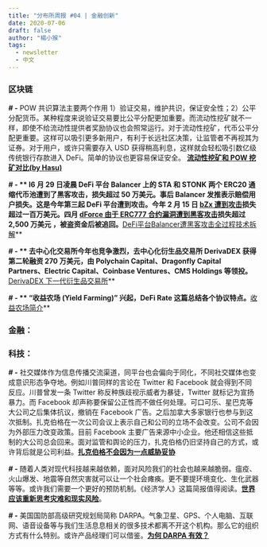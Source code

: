```yaml
---
title: "分布所周报 #04 | 金融创新"
date: 2020-07-06
draft: false
author: "楊小猴"
tags:
  - newsletter
  - 中文
---
```




### 区块链

**_# -_** POW 共识算法主要两个作用 1）验证交易，维护共识，保证安全性；2）公平分配货币。某种程度来说验证交易要比公平分配更加重要。而流动性挖矿就不一样，即使不给流动性提供者奖励协议也会照常运行。对于流动性挖矿，代币公平分配更重要。这样可以吸引更多新用户，有利于长远社区决策，让监管者不再视其为证券。对于用户，或许只需要存入 USD 获得稍高利息，这样就会轻松吸引数亿级传统银行存款进入 DeFi。简单的协议也更容易保证安全。 **[流动性挖矿和 POW 挖矿对比(by Hasu)](https://insights.deribit.com/market-research/comparing-liquidity-mining-and-proof-of-work/)** 



**_# -_ ** l6 月 29 日凌晨 DeFi 平台 Balancer 上的 STA 和 STONK 两个 ERC20 通缩代币池遭到了黑客攻击，损失超过 50 万美元。事后 Balancer 发推表示赔偿用户损失。这是今年第三起 DeFi 平台遭到攻击。今年 2 月 15 日 [bZx 遭到攻击](https://mp.weixin.qq.com/s/bfxbHRebNwh5mIHPZ9ABtw)损失超过一百万美元。四月 [dForce 由于 ERC777 合约漏洞遭到黑客攻击](https://mp.weixin.qq.com/s/jZYmkA28M-wE_MAgoUZcsQ)损失超过 2,500 万美元 ，被盗资金后被追回。**[DeFi平台Balancer遭黑客攻击全过程技术拆解](https://mp.weixin.qq.com/s/8W3LDyTXFVHvnC0VSAfpRA)**



**_# -_ ** 去中心化交易所今年也竞争激烈，去中心化衍生品交易所 DerivaDEX 获得第二轮融资 270 万美元，由 Polychain Capital、Dragonfly Capital Partners、Electric Capital、Coinbase Ventures、CMS Holdings 等领投。**[DerivaDEX 下一代衍生品交易所](https://medium.com/derivadex/introducing-derivadex-a-next-generation-decentralized-exchange-for-derivatives-62cc0ab8ee7d)**

**_# -_ ** “收益农场 (Yield Farming)” 兴起，DeFi Rate 这篇总结各个协议特点。**[收益农场简介](https://defirate.com/earn/)** 



### 金融：





### 科技：

**_# -_** 社交媒体作为信息传播交流渠道，同平台也会偏向于同化，不同社交媒体也变成意识形态争夺地。例如川普同样的言论在 Twitter 和 Facebook 就会得到不同反应。川普曾发一条 Twitter 称反种族歧视示威者为暴徒，Twitter 就标记为宣扬暴力。而 Facebook 却声称要保留公正性而不做任何处理。可口可乐、星巴克等大公司之后集体抗议，撤销在 Facebook 广告。之后加拿大多家银行也参与到这次抵制。扎克伯格在一次公司会议上表示自己和公司的立场不会改变。公司不会因为外部压力改变政策。目前 Facebook 主要广告来源中小企业。他还相信这些抵制的大公司总会回来。面对监管和舆论的压力，扎克伯格仍旧坚持自己的方式，或许背后就是公司利益。**[扎克伯格不会因为一点威胁妥协](https://amp.dailycaller.com/2020/07/02/zuckerberg-facebook-trump-censor-boycott?__twitter_impression=true)**

**_# -_** 随着人类对现代科技越来越依赖，面对风险我们的社会也越来越脆弱。瘟疫、火山爆发、地震等自然灾害就可以让一个社会瘫痪。更不要提环境变化、生化武器等等。或许我们需要一个更好的预防机制。《经济学人》这篇简报值得阅读。**[世界应该重新思考灾难和现实风险](https://www.economist.com/briefing/2020/06/25/the-world-should-think-better-about-catastrophic-and-existential-risks)**。

**_# -_** 美国国防部高级研究规划局简称 DARPA。气象卫星、GPS、个人电脑、互联网、语音设备等与我们生活息息相关的很多技术都离不开这个机构。那么它的组织方式有什么特别。或许产品经理们可以借鉴。**[为何 DARPA 有效？](https://benjaminreinhardt.com/wddw#conclusions)**